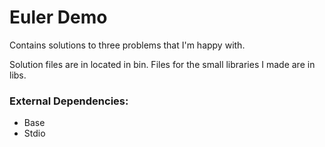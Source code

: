 # Euler Demo
Contains solutions to three problems that I'm happy with.

Solution files are in located in bin.
Files for the small libraries I made are in libs.

### External Dependencies: 
- Base
- Stdio
